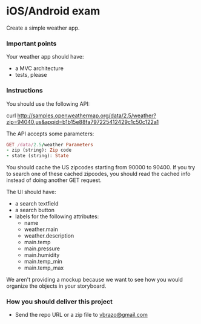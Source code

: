# iOS/Android exam

Create a simple weather app.

### Important points

Your weather app should have:
- a MVC architecture
- tests, please

### Instructions

You should use the following API:

curl http://samples.openweathermap.org/data/2.5/weather?zip=94040,us&appid=b1b15e88fa797225412429c1c50c122a1

The API accepts some parameters:

``` ruby
GET /data/2.5/weather Parameters 
- zip (string): Zip code 
- state (string): State
```

You should cache the US zipcodes starting from 90000 to 90400. If you try to search one of these cached zipcodes, you should read the cached info instead of doing another GET request.

The UI should have:
- a search textfield 
- a search button
- labels for the following attributes: 
    - name
    - weather.main 
    - weather.description
    - main.temp
    - main.pressure
    - main.humidity
    - main.temp_min
    - main.temp_max

We aren't providing a mockup because we want to see how you would organize the objects in your storyboard.

### How you should deliver this project

- Send the repo URL or a zip file to vbrazo@gmail.com
